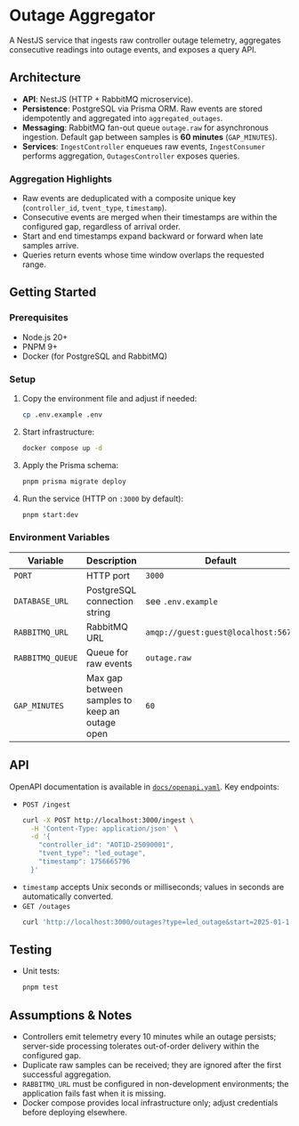 # Outage Aggregator

A NestJS service that ingests raw controller outage telemetry, aggregates consecutive readings into outage events, and exposes a query API.

## Architecture
- **API**: NestJS (HTTP + RabbitMQ microservice).
- **Persistence**: PostgreSQL via Prisma ORM. Raw events are stored idempotently and aggregated into `aggregated_outages`.
- **Messaging**: RabbitMQ fan-out queue `outage.raw` for asynchronous ingestion. Default gap between samples is **60 minutes** (`GAP_MINUTES`).
- **Services**: `IngestController` enqueues raw events, `IngestConsumer` performs aggregation, `OutagesController` exposes queries.

### Aggregation Highlights
- Raw events are deduplicated with a composite unique key (`controller_id`, `tvent_type`, `timestamp`).
- Consecutive events are merged when their timestamps are within the configured gap, regardless of arrival order.
- Start and end timestamps expand backward or forward when late samples arrive.
- Queries return events whose time window overlaps the requested range.

## Getting Started
### Prerequisites
- Node.js 20+
- PNPM 9+
- Docker (for PostgreSQL and RabbitMQ)

### Setup
1. Copy the environment file and adjust if needed:
   ```bash
   cp .env.example .env
   ```
2. Start infrastructure:
   ```bash
   docker compose up -d
   ```
3. Apply the Prisma schema:
   ```bash
   pnpm prisma migrate deploy
   ```
4. Run the service (HTTP on `:3000` by default):
   ```bash
   pnpm start:dev
   ```

### Environment Variables
| Variable | Description | Default |
| --- | --- | --- |
| `PORT` | HTTP port | `3000` |
| `DATABASE_URL` | PostgreSQL connection string | see `.env.example` |
| `RABBITMQ_URL` | RabbitMQ URL | `amqp://guest:guest@localhost:5672` |
| `RABBITMQ_QUEUE` | Queue for raw events | `outage.raw` |
| `GAP_MINUTES` | Max gap between samples to keep an outage open | `60` |

## API
OpenAPI documentation is available in [`docs/openapi.yaml`](docs/openapi.yaml). Key endpoints:

- `POST /ingest`
  ```bash
  curl -X POST http://localhost:3000/ingest \
    -H 'Content-Type: application/json' \
    -d '{
      "controller_id": "AOT1D-25090001",
      "tvent_type": "led_outage",
      "timestamp": 1756665796
    }'
  ```
- `timestamp` accepts Unix seconds or milliseconds; values in seconds are automatically converted.
- `GET /outages`
  ```bash
  curl 'http://localhost:3000/outages?type=led_outage&start=2025-01-15T00:00:00Z&end=2025-01-16T00:00:00Z'
  ```

## Testing
- Unit tests:
  ```bash
  pnpm test
  ```

## Assumptions & Notes
- Controllers emit telemetry every 10 minutes while an outage persists; server-side processing tolerates out-of-order delivery within the configured gap.
- Duplicate raw samples can be received; they are ignored after the first successful aggregation.
- `RABBITMQ_URL` must be configured in non-development environments; the application fails fast when it is missing.
- Docker compose provides local infrastructure only; adjust credentials before deploying elsewhere.
